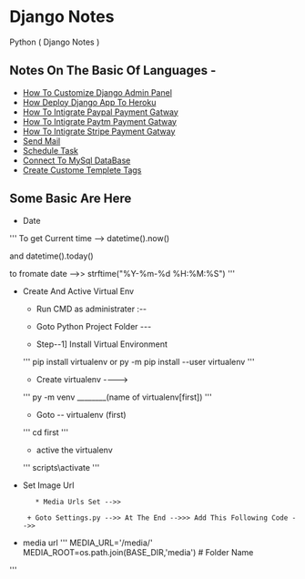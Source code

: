 # Django Notes 

Python ( Django Notes )

## Notes On The Basic Of Languages -

* [How To Customize Django Admin Panel ](https://github.com/paytmbadshah/notes/blob/dev/python%20notes/Django%20Notes/admin_customization.html)
* [How Deploy Django App To Heroku](https://github.com/paytmbadshah/notes/blob/dev/python%20notes/Django%20Notes/deploy_django_to_heroku.txt)
* [How To Intigrate Paypal Payment Gatway](https://github.com/paytmbadshah/notes/blob/dev/python%20notes/Django%20Notes/how_to_add_papapl_payment_gatway.html)
* [How To Intigrate Paytm Payment Gatway](https://github.com/paytmbadshah/notes/blob/dev/python%20notes/Django%20Notes/how_to_intigrate_paytm_payment_gataway.html)
* [How To Intigrate Stripe Payment Gatway](https://github.com/paytmbadshah/notes/blob/dev/python%20notes/Django%20Notes/stripe_payment_gatway.html)
* [Send Mail](https://github.com/paytmbadshah/notes/blob/dev/python%20notes/Django%20Notes/send_mail.html)
* [Schedule Task](https://github.com/paytmbadshah/notes/blob/dev/python%20notes/Django%20Notes/schedule_task.html)
* [Connect To MySql DataBase](https://github.com/paytmbadshah/notes/blob/dev/python%20notes/Django%20Notes/How_to_connect_with_mysql_database.html)
* [Create Custome Templete Tags ](https://github.com/paytmbadshah/notes/blob/dev/python%20notes/Django%20Notes/custom_template_tags.html)
## Some Basic Are Here 

+ Date 

''' To get Current time --> datetime().now()

and datetime().today()

to fromate date -->> strftime("%Y-%m-%d %H:%M:%S")  '''

+ Create And Active Virtual Env

   + Run CMD as administrater :--

   + Goto Python Project Folder ---

   + Step--1]  Install Virtual Environment

    ''' pip install virtualenv or py -m pip install --user virtualenv '''

   + Create virtualenv ---->

    ''' py -m venv ________(name of virtualenv[first]) '''

    + Goto -- virtualenv (first)
 
     ''' cd first  '''

     + active the virtualenv

     ''' scripts\activate '''

 + Set Image Url 

          * Media Urls Set -->>

        + Goto Settings.py -->> At The End -->>> Add This Following Code -->>

+ media url
'''
MEDIA_URL='/media/' 
MEDIA_ROOT=os.path.join(BASE_DIR,'media') # Folder Name 

'''